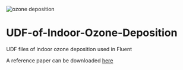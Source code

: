 ![ozone deposition](https://github.com/kidisgod/UDF-of-Indoor-Ozone-Deposition/blob/master/ozone_deposition.jpg)
# UDF-of-Indoor-Ozone-Deposition
UDF files of indoor ozone deposition used in Fluent

A reference paper can be downloaded [here](http://www.jialeishen.com/publication/journal-5)
